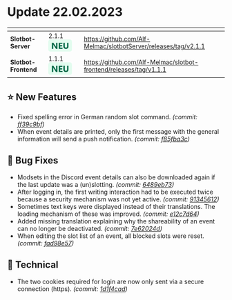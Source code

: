 # Update 22.02.2023

<table data-card-size="large" data-view="cards"><thead><tr><th></th><th></th><th data-hidden></th><th data-hidden data-card-target data-type="content-ref"></th></tr></thead><tbody><tr><td><strong>Slotbot-Server</strong></td><td>2.1.1 <img src="../../.gitbook/assets/Badge-New.png" alt="Neu" data-size="line"></td><td></td><td><a href="https://github.com/Alf-Melmac/slotbotServer/releases/tag/v2.1.1">https://github.com/Alf-Melmac/slotbotServer/releases/tag/v2.1.1</a></td></tr><tr><td><strong>Slotbot-Frontend</strong></td><td>1.1.1 <img src="../../.gitbook/assets/Badge-New.png" alt="Neu" data-size="line"></td><td></td><td><a href="https://github.com/Alf-Melmac/slotbot-frontend/releases/tag/v1.1.1">https://github.com/Alf-Melmac/slotbot-frontend/releases/tag/v1.1.1</a></td></tr></tbody></table>

## ⭐ New Features

* Fixed spelling error in German random slot command. _(commit:_ [_ff39c9bf_](https://github.com/Alf-Melmac/slotbotServer/commit/ff39c9bf96b6c4b705e9013e675f3f2438df8402)_)_
* When event details are printed, only the first message with the general information will send a push notification. _(commit:_ [_f85fba3c_](https://github.com/Alf-Melmac/slotbotServer/commit/f85fba3cdb7dc4f6f896f67fb3d4cf67953cb6e3)_)_

## 🐞 Bug Fixes

* Modsets in the Discord event details can also be downloaded again if the last update was a (un)slotting. _(commit:_ [_6489eb73_](https://github.com/Alf-Melmac/slotbotServer/commit/6489eb738a09662436f01843df14df4b34b7878e)_)_
* After logging in, the first writing interaction had to be executed twice because a security mechanism was not yet active. _(commit:_ [_91345612_](https://github.com/Alf-Melmac/slotbotServer/commit/91345612bef43a8fab582234b86d63c00c658e93)_)_
* Sometimes text keys were displayed instead of their translations. The loading mechanism of these was improved. _(commit:_ [_e12c7d64_](https://github.com/Alf-Melmac/slotbot-frontend/commit/e12c7d643ed53ac2a9edba9524a87df2d5f707b1)_)_
* Added missing translation explaining why the shareability of an event can no longer be deactivated. _(commit:_ [_7e62024d_](https://github.com/Alf-Melmac/slotbot-frontend/commit/7e62024d8338bcc0f96096024261b060c9bb84c6)_)_
* When editing the slot list of an event, all blocked slots were reset. _(commit:_ [_fad98e57_](https://github.com/Alf-Melmac/slotbot-frontend/commit/fad98e5772c23e9047a85fc84dd2ccf015f56b0d)_)_

## 🔨 Technical

* The two cookies required for login are now only sent via a secure connection (https). _(commit:_ [_1d1f4cad_](https://github.com/Alf-Melmac/slotbotServer/commit/1d1f4cadd0024a7f836383115a55ea08428b13df)_)_
